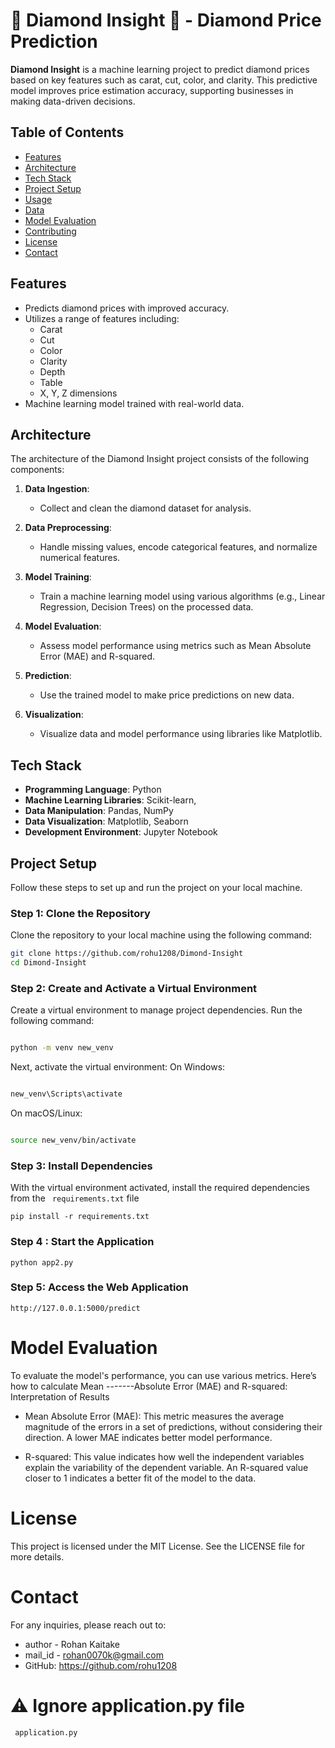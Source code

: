 #  💎 Diamond Insight 💎 - Diamond Price Prediction

**Diamond Insight** is a machine learning project to predict diamond prices based on key features such as carat, cut, color, and clarity. This predictive model improves price estimation accuracy, supporting businesses in making data-driven decisions.

## Table of Contents

- [Features](#features)
- [Architecture](#architecture)
- [Tech Stack](#tech-stack)
- [Project Setup](#project-setup)
- [Usage](#usage)
- [Data](#data)
- [Model Evaluation](#model-evaluation)
- [Contributing](#contributing)
- [License](#license)
- [Contact](#contact)

## Features

- Predicts diamond prices with improved accuracy.
- Utilizes a range of features including:
  - Carat
  - Cut
  - Color
  - Clarity
  - Depth
  - Table
  - X, Y, Z dimensions
- Machine learning model trained with real-world data.
## Architecture

The architecture of the Diamond Insight project consists of the following components:

1. **Data Ingestion**: 
   - Collect and clean the diamond dataset for analysis.

2. **Data Preprocessing**: 
   - Handle missing values, encode categorical features, and normalize numerical features.

3. **Model Training**: 
   - Train a machine learning model using various algorithms (e.g., Linear Regression, Decision Trees) on the processed data.

4. **Model Evaluation**: 
   - Assess model performance using metrics such as Mean Absolute Error (MAE) and R-squared.

5. **Prediction**: 
   - Use the trained model to make price predictions on new data.

6. **Visualization**: 
   - Visualize data and model performance using libraries like Matplotlib.
## Tech Stack

- **Programming Language**: Python
- **Machine Learning Libraries**: Scikit-learn,
- **Data Manipulation**: Pandas, NumPy
- **Data Visualization**: Matplotlib, Seaborn
- **Development Environment**: Jupyter Notebook  
   
## **Project Setup**

Follow these steps to set up and run the project on your local machine.

### Step 1: Clone the Repository
Clone the repository to your local machine using the following command:

```bash
git clone https://github.com/rohu1208/Dimond-Insight
cd Dimond-Insight
```

### Step 2: Create and Activate a Virtual Environment 
Create a virtual environment to manage project dependencies. Run the following command:

```bash

python -m venv new_venv
```
Next, activate the virtual environment:
   On Windows:
   
   ```bash
   
   new_venv\Scripts\activate
   ```
   On macOS/Linux:
   
   ```bash
   
   source new_venv/bin/activate
   ```

### Step 3: Install Dependencies
With the virtual environment activated, install the required dependencies from the ``` requirements.txt``` file 

```
pip install -r requirements.txt
```

### Step 4 : Start the Application
```
python app2.py
```

### Step 5: Access the Web Application
```
http://127.0.0.1:5000/predict
```
# Model Evaluation
To evaluate the model's performance, you can use various metrics. Here’s how to calculate Mean -------Absolute Error (MAE) and R-squared:
Interpretation of Results
- Mean Absolute Error (MAE): This metric measures the average magnitude of the errors in a set of predictions, without considering their direction. A lower MAE indicates better model performance.

- R-squared: This value indicates how well the independent variables explain the variability of the dependent variable. An R-squared value closer to 1 indicates a better fit of the model to the data.

# License
This project is licensed under the MIT License. See the LICENSE file for more details.

# Contact
For any inquiries, please reach out to:

- author - Rohan Kaitake
- mail_id - rohan0070k@gmail.com
- GitHub: https://github.com/rohu1208

# ⚠️ Ignore application.py file
``` application.py```

